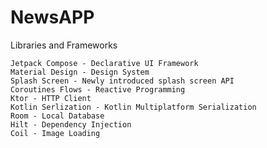# NewsAPP
Libraries and Frameworks

    Jetpack Compose - Declarative UI Framework
    Material Design - Design System
    Splash Screen - Newly introduced splash screen API
    Coroutines Flows - Reactive Programming
    Ktor - HTTP Client
    Kotlin Serlization - Kotlin Multiplatform Serialization
    Room - Local Database
    Hilt - Dependency Injection
    Coil - Image Loading
